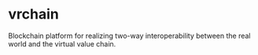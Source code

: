 # vrchain
Blockchain platform for realizing two-way interoperability between the real world and the virtual value chain.
